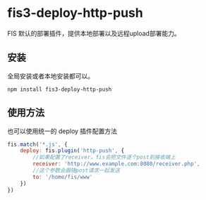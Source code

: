# fis3-deploy-http-push

FIS 默认的部署插件，提供本地部署以及远程upload部署能力。

## 安装

全局安装或者本地安装都可以。

```
npm install fis3-deploy-http-push
```

## 使用方法

也可以使用统一的 deploy 插件配置方法

```js
fis.match('*.js', {
    deploy: fis.plugin('http-push', {
        //如果配置了receiver，fis会把文件逐个post到接收端上
        receiver: 'http://www.example.com:8080/receiver.php',
        //这个参数会跟随post请求一起发送
        to: '/home/fis/www'
    })
})
```
